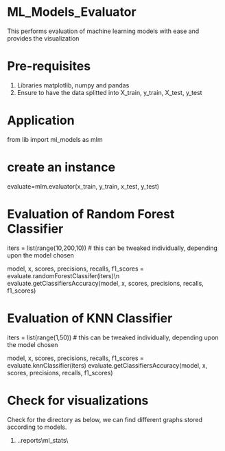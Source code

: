 # ML_Models_Evaluator
This performs evaluation of machine learning models with ease and provides the visualization

# Pre-requisites 
  1. Libraries matplotlib, numpy and pandas
  2. Ensure to have the data splitted into X_train, y_train, X_test, y_test

# Application 
  from lib import ml_models as mlm
  # create an instance 
  evaluate=mlm.evaluator(x_train, y_train, x_test, y_test)

  # Evaluation of Random Forest Classifier
  iters = list(range(10,200,10))  # this can be tweaked individually, depending upon the model chosen
  
  model, x, scores, precisions, recalls, f1_scores = evaluate.randomForestClassifer(iters)\n  
  evaluate.getClassifiersAccuracy(model, x, scores, precisions, recalls, f1_scores) 
  
  # Evaluation of KNN Classifier
  iters = list(range(1,50))  # this can be tweaked individually, depending upon the model chosen
  
  model, x, scores, precisions, recalls, f1_scores = evaluate.knnClassifier(iters)
  evaluate.getClassifiersAccuracy(model, x, scores, precisions, recalls, f1_scores)

# Check for visualizations 
Check for the directory as below, we can find different graphs stored according to models.
  1. ..reports\ml_stats\




